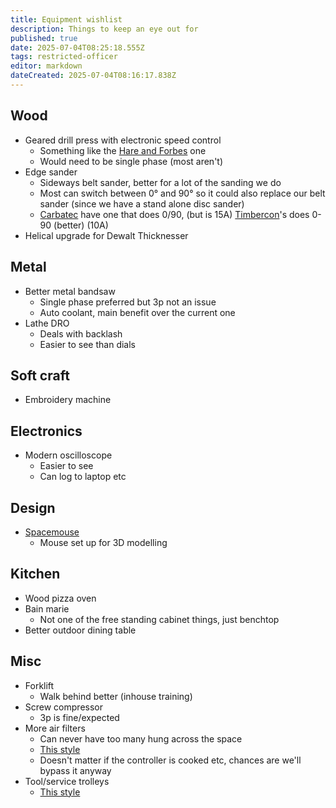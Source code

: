 ```yaml
---
title: Equipment wishlist
description: Things to keep an eye out for
published: true
date: 2025-07-04T08:25:18.555Z
tags: restricted-officer
editor: markdown
dateCreated: 2025-07-04T08:16:17.838Z
---
```


## Wood

* Geared drill press with electronic speed control
  * Something like the [Hare and Forbes](https://www.machineryhouse.com.au/d176) one
  * Would need to be single phase (most aren't)
* Edge sander
  * Sideways belt sander, better for a lot of the sanding we do
  * Most can switch between 0° and 90° so it could also replace our belt sander (since we have a stand alone disc sander)
  * [Carbatec](https://www.carbatec.com.au/carbatec-wide-belt-sander-oscillating-150mm-2200w) have one that does 0/90, (but is 15A) [Timbercon](https://www.timbecon.com.au/products/sherwood-oscillating-belt-sander-6in-2200w-edge-sander-with-cabinet-stand)'s does 0-90 (better) (10A)
* Helical upgrade for Dewalt Thicknesser 

## Metal

* Better metal bandsaw
  * Single phase preferred but 3p not an issue
  * Auto coolant, main benefit over the current one
* Lathe DRO
  * Deals with backlash
  * Easier to see than dials

## Soft craft

* Embroidery machine

## Electronics

* Modern oscilloscope
  * Easier to see
  * Can log to laptop etc
  
## Design

* [Spacemouse](https://3dconnexion.com/au/spacemouse/)
  * Mouse set up for 3D modelling
  
## Kitchen

* Wood pizza oven
* Bain marie
  * Not one of the free standing cabinet things, just benchtop
* Better outdoor dining table

## Misc

* Forklift
  * Walk behind better (inhouse training)
* Screw compressor
  * 3p is fine/expected
* More air filters
  * Can never have too many hung across the space
  * [This style](https://www.timbecon.com.au/collections/room-air-filters/products/sherwood-1000cfm-room-cleaner-air-purifier-workshop-air-filtration)
  * Doesn't matter if the controller is cooked etc, chances are we'll bypass it anyway
* Tool/service trolleys
  * [This style](https://www.machineryhouse.com.au/t757)